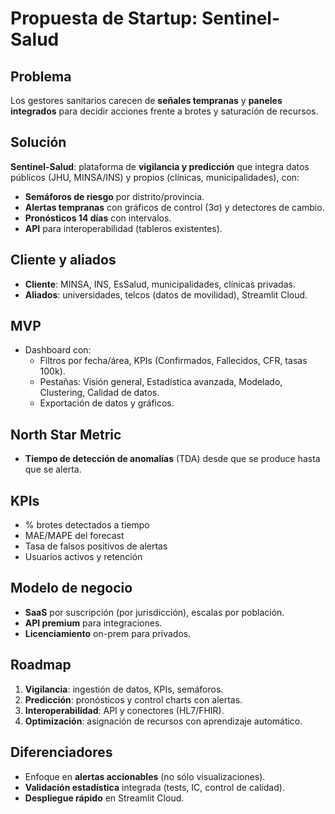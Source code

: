 # Propuesta de Startup: Sentinel-Salud

## Problema
Los gestores sanitarios carecen de **señales tempranas** y **paneles integrados** para decidir acciones frente a brotes y saturación de recursos.

## Solución
**Sentinel-Salud**: plataforma de **vigilancia y predicción** que integra datos públicos (JHU, MINSA/INS) y propios (clínicas, municipalidades), con:
- **Semáforos de riesgo** por distrito/provincia.
- **Alertas tempranas** con gráficos de control (3σ) y detectores de cambio.
- **Pronósticos 14 días** con intervalos.
- **API** para interoperabilidad (tableros existentes).

## Cliente y aliados
- **Cliente**: MINSA, INS, EsSalud, municipalidades, clínicas privadas.
- **Aliados**: universidades, telcos (datos de movilidad), Streamlit Cloud.

## MVP
- Dashboard con:
  - Filtros por fecha/área, KPIs (Confirmados, Fallecidos, CFR, tasas 100k).
  - Pestañas: Visión general, Estadística avanzada, Modelado, Clustering, Calidad de datos.
  - Exportación de datos y gráficos.

## North Star Metric
- **Tiempo de detección de anomalías** (TDA) desde que se produce hasta que se alerta.

## KPIs
- % brotes detectados a tiempo
- MAE/MAPE del forecast
- Tasa de falsos positivos de alertas
- Usuarios activos y retención

## Modelo de negocio
- **SaaS** por suscripción (por jurisdicción), escalas por población.
- **API premium** para integraciones.
- **Licenciamiento** on-prem para privados.

## Roadmap
1. **Vigilancia**: ingestión de datos, KPIs, semáforos.
2. **Predicción**: pronósticos y control charts con alertas.
3. **Interoperabilidad**: API y conectores (HL7/FHIR).
4. **Optimización**: asignación de recursos con aprendizaje automático.

## Diferenciadores
- Enfoque en **alertas accionables** (no sólo visualizaciones).
- **Validación estadística** integrada (tests, IC, control de calidad).
- **Despliegue rápido** en Streamlit Cloud.

